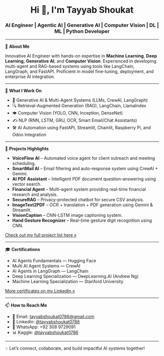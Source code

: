 <h1 align="center">Hi 👋, I'm Tayyab Shoukat</h1>
<h3 align="center">AI Engineer | Agentic AI | Generative AI | Computer Vision | DL | ML | Python Developer</h3>

---

🎯 **About Me**

Innovative AI Engineer with hands-on expertise in **Machine Learning**, **Deep Learning**, **Generative AI**, and **Computer Vision**. Experienced in developing multi-agent and RAG-based systems using tools like LangChain, LangGraph, and FastAPI. Proficient in model fine-tuning, deployment, and enterprise AI integration.

---

🧠 **What I Work On**

- 🤖 Generative AI & Multi-Agent Systems (LLMs, CrewAI, LangGraph)
- 🔍 Retrieval-Augmented Generation (RAG), LangChain, LlamaIndex
- 👁️ Computer Vision (YOLO, CNN, Inception, DenseNet)
- ✍️ NLP (RNN, LSTM, GRU, OCR, Smart Email/Chat Assistants)
- 🛠 AI Automation using FastAPI, Streamlit, Chainlit, Raspberry Pi, and Odoo Integration

---

🚀 **Projects Highlights**

- **VoiceFlow AI** – Automated voice agent for client outreach and meeting scheduling.
- **SmartMail AI** – Email filtering and auto-response system using CrewAI + Gemini.
- **AI PDF Assistant** – Intelligent PDF document question-answering using vector search.
- **Financial Agent** – Multi-agent system providing real-time financial research and analysis.
- **SecureRAG** – Privacy-protected chatbot for secure CSV analysis.
- **ImageText2PDF** – OCR + translation + PDF generation using Gemini & Streamlit.
- **VisionCaption** – CNN-LSTM image captioning system.
- **Hand Gesture Recognizer** – Real-time gesture digit recognition using CNN.

[Check out my full project list here »](https://www.linkedin.com/in/tayyabshoukat0786/)

---

🎓 **Certifications**

- AI Agents Fundamentals — Hugging Face  
- Multi AI Agent Systems — CrewAI  
- AI Agents in LangGraph — LangChain  
- Deep Learning Specialization — DeepLearning.AI (Andrew Ng)  
- Machine Learning Specialization — Stanford University  

[More certificates on my LinkedIn »](https://www.linkedin.com/in/tayyabshoukat0786/)

---

📫 **How to Reach Me**

- 📧 Email: tayyabshoukat0786@gmail.com  
- 💼 LinkedIn: [@tayyabshoukat0786](https://www.linkedin.com/in/tayyabshoukat0786/)  
- 📱 WhatsApp: +92 308 9729091  
- 📊 Kaggle: [@tayyabshoukat0786](https://www.kaggle.com/tayyabshoukat0786)  

---

💡 Let’s connect, collaborate, and build impactful AI systems together!

<!---
TayyabHussain79/TayyabHussain79 is a ✨ special ✨ repository because its `README.md` appears on your GitHub profile.
You can click the Preview link to take a look at your changes.
--->
